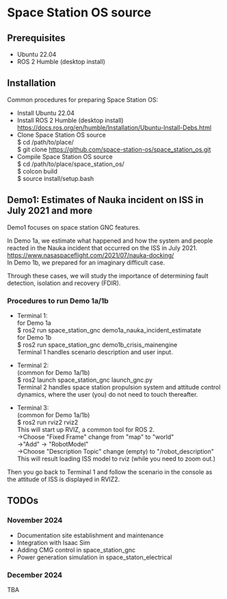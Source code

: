 # Space Station OS source  

## Prerequisites  
- Ubuntu 22.04
- ROS 2 Humble (desktop install)

## Installation
Common procedures for preparing Space Station OS:
- Install Ubuntu 22.04
- Install ROS 2 Humble (desktop install)
  https://docs.ros.org/en/humble/Installation/Ubuntu-Install-Debs.html  
- Clone Space Station OS source  
$ cd /path/to/place/  
$ git clone https://github.com/space-station-os/space_station_os.git  
- Compile Space Station OS source  
$ cd /path/to/place/space_station_os/  
$ colcon build  
$ source install/setup.bash  

## Demo1: Estimates of Nauka incident on ISS in July 2021 and more
Demo1 focuses on space station GNC features.  

In Demo 1a, we estimate what happened and how the system and people reacted in the Nauka incident that occurred on the ISS in July 2021.  
https://www.nasaspaceflight.com/2021/07/nauka-docking/  
In Demo 1b, we prepared for an imaginary difficult case.  

Through these cases, we will study the importance of determining fault detection, isolation and recovery (FDIR).

### Procedures to run Demo 1a/1b  
- Terminal 1:  
for Demo 1a  
$ ros2 run space_station_gnc demo1a_nauka_incident_estimatate  
for Demo 1b  
$ ros2 run space_station_gnc demo1b_crisis_mainengine  
Terminal 1 handles scenario description and user input.  

- Terminal 2:  
(common for Demo 1a/1b)  
$ ros2 launch space_station_gnc launch_gnc.py  
Terminal 2 handles space station propulsion system and attitude control dynamics, where the user (you) do not need to touch thereafter.  

- Terminal 3:  
(common for Demo 1a/1b)  
$ ros2 run rviz2 rviz2  
This will start up RVIZ, a common tool for ROS 2.  
->Choose "Fixed Frame" change from "map" to "world"    
->"Add" -> "RobotModel"  
->Choose "Description Topic" change (empty) to "/robot_description"  
This will result loading ISS model to rviz (while you need to zoom out.)  

Then you go back to Terminal 1 and follow the scenario in the console as the attitude of ISS is displayed in RVIZ2.  

## TODOs  
### November 2024
- Documentation site establishment and maintenance
- Integration with Isaac Sim
- Adding CMG control in space_station_gnc
- Power generation simulation in space_staton_electrical
### December 2024
TBA

